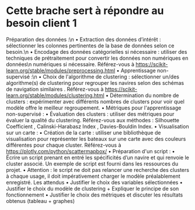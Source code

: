 # Cette brache sert à répondre au besoin client 1
Préparation des données :\n
• Extraction des données d’intérêt : sélectionner les colonnes pertinentes de la base de données selon ce besoin.\n
• Encodage des données catégorielles si nécessaire : utiliser des techniques de prétraitement pour convertir les données non numériques en données\n
numériques si nécessaire. Référez-vous à https://scikit-learn.org/stable/modules/preprocessing.html
• Apprentissage non-supervisé :\n
• Choix de l'algorithme de clustering : sélectionner un/des algorithme(s) de clustering pour regrouper les navires selon des schémas de navigation
similaires . Référez-vous à https://scikit-learn.org/stable/modules/clustering.html
• Détermination du nombre de clusters : expérimenter avec différents nombres de clusters pour voir quel modèle offre le meilleur regroupement.
• Métriques pour l'apprentissage non-supervisé :
• Évaluation des clusters : utiliser des métriques pour évaluer la qualité du clustering. Référez-vous aux méthodes : Silhouette Coefficient , Calinski-Harabasz
Index , Davies-Bouldin Index.
• Visualisation sur un carte :
• Création de la carte : utiliser une bibliothèque de visualisation pour représenter les bateaux sur une carte avec des couleurs différentes pour chaque
cluster. Référez-vous à https://plotly.com/python/scattermapbox/
• Préparation d'un script :
• Écrire un script prenant en entré les spécificités d’un navire et qui renvoie le cluster associé. Un exemple de script est fourni dans les ressources du
projet.
• Attention : le script ne doit pas relancer une recherche des clusters à chaque usage, il doit impérativement charger le
modèle préalablement enregistré.
Les attendus
• Justifier le choix des variables sélectionnées
• Justifier le choix du modèle de clustering + Expliquer le principe de son fonctionnement
• Justifier le choix des métriques et discuter les résultats obtenus (tableau + graphes)
